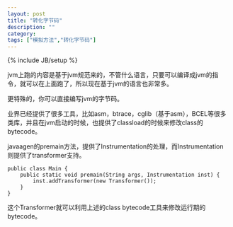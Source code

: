 ```yaml
---
layout: post
title: "转化字节码"
description: ""
category: 
tags: ["模拟方法","转化字节码"]
---
```

{% include JB/setup %}

jvm上跑的内容是基于jvm规范来的，不管什么语言，只要可以编译成jvm的指令，就可以在上面跑了，所以现在基于jvm的语言也非常多。

更特殊的，你可以直接编写jvm的字节码。

业界已经提供了很多工具，比如asm，btrace，cglib（基于asm），BCEL等很多类库，并且在jvm启动的时候，也提供了classload的时候来修改class的bytecode。

javaagen的premain方法，提供了Instrumentation的处理，而Instrumentation 则提供了transformer支持。

    public class Main {
        public static void premain(String args, Instrumentation inst) {
            inst.addTransformer(new Transformer());
        }
    }
这个Transformer就可以利用上述的class bytecode工具来修改运行期的bytecode。


